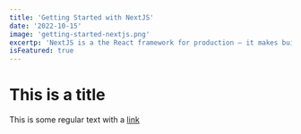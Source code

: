 ```yaml
---
title: 'Getting Started with NextJS'
date: '2022-10-15'
image: 'getting-started-nextjs.png'
excertp: 'NextJS is a the React framework for production – it makes building fullstack React apps and sites a breeze and ships with built-in SSR.'
isFeatured: true
---
```


# This is a title

This is some regular text with a [link](https://google.com)
